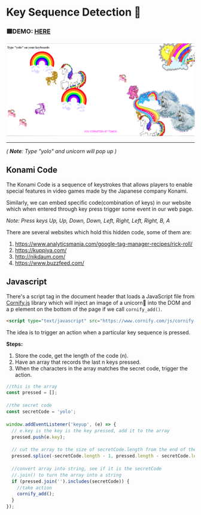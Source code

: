 # Key Sequence Detection 🦄

### 🟥DEMO: [HERE](https://mitzelldone.github.io/JavaScript30/The%2030%20Projects/12%20-%20Key%20Sequence%20Detection/index.html)
![demo](https://github.com/Mitzelldone/JavaScript30/blob/main/The%2030%20Projects/images/12.demo.png)

---

_( **Note**: Type "yolo" and unicorn will pop up )_

## Konami Code

The Konami Code is a sequence of keystrokes that allows players to enable special features in video games made by the Japanese company Konami.

Similarly, we can embed specific code(combination of keys) in our website which when entered through key press trigger some event in our web page.

_Note: Press keys Up, Up, Down, Down, Left, Right, Left, Right, B, A_

There are several websites which hold this hidden code, some of them are:

1. https://www.analyticsmania.com/google-tag-manager-recipes/rick-roll/
2. https://kuppiya.com/
3. http://nikdaum.com/
4. https://www.buzzfeed.com/

## Javascript

There's a script tag in the document header that loads a JavaScript file from [Cornify.js](https://www.cornify.com/) library which will inject an image of a unicorn🦄 into the DOM and a p element on the bottom of the page if we call `cornify_add()`.

```HTML
<script type="text/javascript" src="https://www.cornify.com/js/cornify.js"></script>
```

The idea is to trigger an action when a particular key sequence is pressed.

**Steps:**

1. Store the code, get the length of the code (n).
2. Have an array that records the last n keys pressed.
3. When the characters in the array matches the secret code, trigger the action.

```JavaSCript
//this is the array
const pressed = [];

//the secret code
const secretCode = 'yolo';

window.addEventListener('keyup', (e) => {
  // e.key is the key is the key pressed, add it to the array
  pressed.push(e.key);

  // cut the array to the size of secretCode.length from the end of the array
  pressed.splice(-secretCode.length - 1, pressed.length - secretCode.length);

  //convert array into string, see if it is the secretCode
  //.join() to turn the array into a string
  if (pressed.join('').includes(secretCode)) {
    //take action
    cornify_add();
  }
});
```
